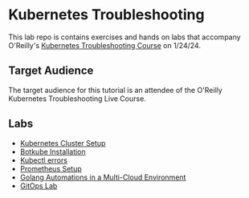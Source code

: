 # Kubernetes Troubleshooting

This lab repo is contains exercises and hands on labs that accompany O'Reilly's [Kubernetes Troubleshooting Course](https://www.oreilly.com/live-events/kubernetes-troubleshooting/0790145044098/0790145044080/) on 1/24/24.

## Target Audience

The target audience for this tutorial is an attendee of the O'Reilly Kubernetes Troubleshooting Live Course.

## Labs

* [Kubernetes Cluster Setup](https://github.com/mashby2022/Kubernetes-troubleshooting-Oreilly/tree/main/labs/Kubernetes%20Cluster%20setup)
* [Botkube Installation](https://github.com/mashby2022/Kubernetes-troubleshooting-Oreilly/blob/main/labs/Botkube%20install/Botkube%20installation.md)
* [Kubectl errors](https://github.com/mashby2022/Kubernetes-troubleshooting-Oreilly/tree/main/labs/Kubectl%20lab)
* [Prometheus Setup](https://github.com/mashby2022/Kubernetes-troubleshooting-Oreilly/blob/main/labs/Prometheus/Prometheus%20setup.md)
* [Golang Automations in a Multi-Cloud Environment](https://github.com/mashby2022/Kubernetes-troubleshooting-Oreilly/tree/main/labs/Golang%20Automations%20in%20Multicluster%20environment)
* [GitOps Lab](https://github.com/mashby2022/Kubernetes-troubleshooting-Oreilly/tree/main/labs/GitOps%20Tools)
